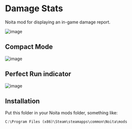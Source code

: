 # Damage Stats

Noita mod for displaying an in-game damage report.

![image](https://user-images.githubusercontent.com/4732403/117560736-b1a68380-b0d3-11eb-861a-871c931c9bf5.png)

## Compact Mode

![image](https://user-images.githubusercontent.com/4732403/117564805-3e136f00-b0f1-11eb-930b-dfd94a0a7420.png)

## Perfect Run indicator

![image](https://user-images.githubusercontent.com/4732403/117560744-c1be6300-b0d3-11eb-997d-e3b37b0a2959.png)

## Installation

Put this folder in your Noita mods folder, something like:

`C:\Program Files (x86)\Steam\steamapps\common\Noita\mods`
